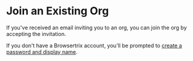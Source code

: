 # Join an Existing Org

If you've received an email inviting you to an org, you can join the org by accepting the invitation.

If you don't have a Browsertrix account, you'll be prompted to [create a password and display name](./signup.md#configure-your-user-account).